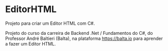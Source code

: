 # EditorHTML
Projeto para criar um Editor HTML com C#.

Projeto do curso da carreira de Backend .Net / Fundamentos do C#, do Professor André Baltieri (Balta), na plataforma https://balta.io para aprender a fazer um Editor HTML.
